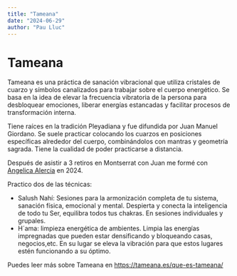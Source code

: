 ```yaml
---
title: "Tameana"
date: "2024-06-29"
author: "Pau Lluc"
---
```

# Tameana

Tameana es una práctica de sanación vibracional que utiliza cristales de cuarzo y símbolos canalizados para trabajar sobre el cuerpo energético. Se basa en la idea de elevar la frecuencia vibratoria de la persona para desbloquear emociones, liberar energías estancadas y facilitar procesos de transformación interna.

Tiene raíces en la tradición Pleyadiana y fue difundida por Juan Manuel Giordano. Se suele practicar colocando los cuarzos en posiciones específicas alrededor del cuerpo, combinándolos con mantras y geometría sagrada. Tiene la cualidad de poder practicarse a distancia.

Después de asistir a 3 retiros en Montserrat con Juan me formé con [Angelica Alercia](https://www.instagram.com/angelica.alercia.ser/) en 2024.

Practico dos de las técnicas:
- Salush Nahí: Sesiones para la armonización completa de tu sistema, sanación física, emocional y mental. Despierta y conecta la inteligencia de todo tu Ser, equilibra todos tus chakras. En sesiones individuales y grupales.
- H´ama: limpieza energética de ambientes. Limpia las energías impregnadas que pueden estar densificando y bloqueando casas, negocios,etc. En su lugar se eleva la vibración para que estos lugares estén funcionando a su óptimo.

Puedes leer más sobre Tameana en https://tameana.es/que-es-tameana/
